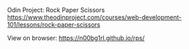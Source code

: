 Odin Project: Rock Paper Scissors https://www.theodinproject.com/courses/web-development-101/lessons/rock-paper-scissors

View on browser: https://n00bg1rl.github.io/rps/
